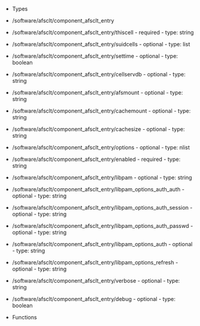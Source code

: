  - Types
  - /software/afsclt/component_afsclt_entry
   - /software/afsclt/component_afsclt_entry/thiscell
    - required
    - type: string
   - /software/afsclt/component_afsclt_entry/suidcells
    - optional
    - type: list
   - /software/afsclt/component_afsclt_entry/settime
    - optional
    - type: boolean
   - /software/afsclt/component_afsclt_entry/cellservdb
    - optional
    - type: string
   - /software/afsclt/component_afsclt_entry/afsmount
    - optional
    - type: string
   - /software/afsclt/component_afsclt_entry/cachemount
    - optional
    - type: string
   - /software/afsclt/component_afsclt_entry/cachesize
    - optional
    - type: string
   - /software/afsclt/component_afsclt_entry/options
    - optional
    - type: nlist
   - /software/afsclt/component_afsclt_entry/enabled
    - required
    - type: string
   - /software/afsclt/component_afsclt_entry/libpam
    - optional
    - type: string
   - /software/afsclt/component_afsclt_entry/libpam_options_auth_auth
    - optional
    - type: string
   - /software/afsclt/component_afsclt_entry/libpam_options_auth_session
    - optional
    - type: string
   - /software/afsclt/component_afsclt_entry/libpam_options_auth_passwd
    - optional
    - type: string
   - /software/afsclt/component_afsclt_entry/libpam_options_auth
    - optional
    - type: string
   - /software/afsclt/component_afsclt_entry/libpam_options_refresh
    - optional
    - type: string
   - /software/afsclt/component_afsclt_entry/verbose
    - optional
    - type: string
   - /software/afsclt/component_afsclt_entry/debug
    - optional
    - type: boolean

 - Functions
